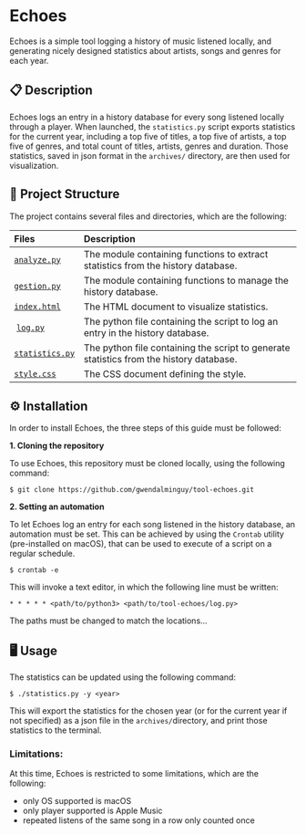 # Echoes

Echoes is a simple tool logging a history of music listened locally, and generating nicely designed statistics about artists, songs and genres for each year.

## 📋 Description

Echoes logs an entry in a history database for every song listened locally through a player. When launched, the `statistics.py` script exports statistics for the current year, including a top five of titles, a top five of artists, a top five of genres, and total count of titles, artists, genres and duration. Those statistics, saved in json format in the `archives/` directory, are then used for visualization.

## 📂 Project Structure

The project contains several files and directories, which are the following:

| Files | Description |
| :---- | :---------- |
| [`analyze.py`](https://github.com/gwendalminguy/tool-echoes/blob/main/analyze.py) | The module containing functions to extract statistics from the history database. |
| [`gestion.py`](https://github.com/gwendalminguy/tool-echoes/blob/main/gestion.py) | The module containing functions to manage the history database. |
| [`index.html`](https://github.com/gwendalminguy/tool-echoes/blob/main/index.html) | The HTML document to visualize statistics. |
| [`log.py`](https://github.com/gwendalminguy/tool-echoes/blob/main/log.py) | The python file containing the script to log an entry in the history database. |
| [`statistics.py`](https://github.com/gwendalminguy/tool-echoes/blob/main/statistics.py) | The python file containing the script to generate statistics from the history database. |
| [`style.css`](https://github.com/gwendalminguy/tool-echoes/blob/main/style.css) | The CSS document defining the style. |

## ⚙️ Installation

In order to install Echoes, the three steps of this guide must be followed:

**1. Cloning the repository**

To use Echoes, this repository must be cloned locally, using the following command:

```
$ git clone https://github.com/gwendalminguy/tool-echoes.git
```

**2. Setting an automation**

To let Echoes log an entry for each song listened in the history database, an automation must be set. This can be achieved by using the `Crontab` utility (pre-installed on macOS), that can be used to execute of a script on a regular schedule.

```
$ crontab -e
```

This will invoke a text editor, in which the following line must be written:

```
* * * * * <path/to/python3> <path/to/tool-echoes/log.py>
```

The paths must be changed to match the locations...

## 🖥️ Usage

The statistics can be updated using the following command:

```
$ ./statistics.py -y <year>
```

This will export the statistics for the chosen year (or for the current year if not specified) as a json file in the `archives/`directory, and print those statistics to the terminal.

### Limitations:

At this time, Echoes is restricted to some limitations, which are the following:

- only OS supported is macOS
- only player supported is Apple Music
- repeated listens of the same song in a row only counted once
